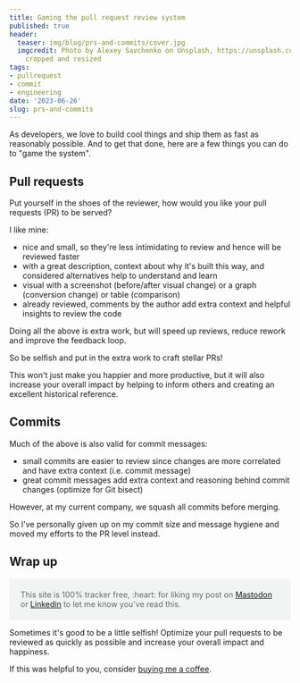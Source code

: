 ```yaml
---
title: Gaming the pull request review system
published: true
header:
  teaser: img/blog/prs-and-commits/cover.jpg
  imgcredit: Photo by Alexey Savchenko on Unsplash, https://unsplash.com/photos/k4Akpt5-Sfk,
    cropped and resized
tags:
- pullrequest
- commit
- engineering
date: '2023-06-26'
slug: prs-and-commits
---
```



As developers, we love to build cool things and ship them as fast as reasonably possible. And to get that done, here are a few things you can do to "game the system".

## Pull requests

Put yourself in the shoes of the reviewer, how would you like your pull requests (PR) to be served?

I like mine:

- nice and small, so they're less intimidating to review and hence will be reviewed faster
- with a great description, context about why it's built this way, and considered alternatives help to understand and learn
- visual with a screenshot (before/after visual change) or a graph (conversion change) or table (comparison)
- already reviewed, comments by the author add extra context and helpful insights to review the code

Doing all the above is extra work, but will speed up reviews, reduce rework and improve the feedback loop.

So be selfish and put in the extra work to craft stellar PRs!

This won't just make you happier and more productive, but it will also increase your overall impact by helping to inform others and creating an excellent historical reference.

## Commits

Much of the above is also valid for commit messages:

- small commits are easier to review since changes are more correlated and have extra context (i.e. commit message)
- great commit messages add extra context and reasoning behind commit changes (optimize for Git bisect)

However, at my current company, we squash all commits before merging.

So I've personally given up on my commit size and message hygiene and moved my efforts to the PR level instead.

## Wrap up

<p style="color: #646769; background: #f2f3f3; padding: 20px;">This site is 100% tracker free, :heart: for liking my post on <a href="https://androiddev.social/@Jeroenmols/110612136335930968">Mastodon</a> or <a href="https://www.linkedin.com/posts/jeroenmols_gaming-the-pull-request-review-system-activity-7079176881228406784-uR2v">Linkedin</a> to let me know you've read this.</p>

Sometimes it's good to be a little selfish! Optimize your pull requests to be reviewed as quickly as possible and increase your overall impact and happiness.

If this was helpful to you, consider [buying me a coffee](https://www.buymeacoffee.com/jeroen).
